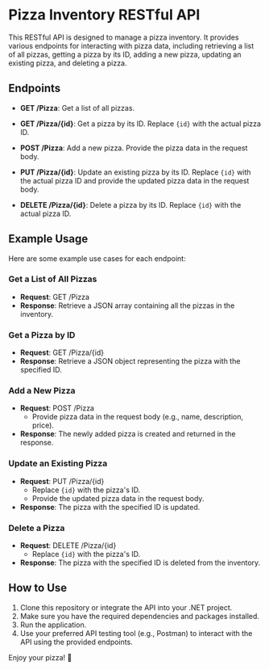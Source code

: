 # Pizza Inventory RESTful API

This RESTful API is designed to manage a pizza inventory. It provides various endpoints for interacting with pizza data, including retrieving a list of all pizzas, getting a pizza by its ID, adding a new pizza, updating an existing pizza, and deleting a pizza.

## Endpoints

- **GET /Pizza**: Get a list of all pizzas.

- **GET /Pizza/{id}**: Get a pizza by its ID. Replace `{id}` with the actual pizza ID.

- **POST /Pizza**: Add a new pizza. Provide the pizza data in the request body.

- **PUT /Pizza/{id}**: Update an existing pizza by its ID. Replace `{id}` with the actual pizza ID and provide the updated pizza data in the request body.

- **DELETE /Pizza/{id}**: Delete a pizza by its ID. Replace `{id}` with the actual pizza ID.

## Example Usage

Here are some example use cases for each endpoint:

### Get a List of All Pizzas

- **Request**: GET /Pizza
- **Response**: Retrieve a JSON array containing all the pizzas in the inventory.

### Get a Pizza by ID

- **Request**: GET /Pizza/{id}
- **Response**: Retrieve a JSON object representing the pizza with the specified ID.

### Add a New Pizza

- **Request**: POST /Pizza
  - Provide pizza data in the request body (e.g., name, description, price).
- **Response**: The newly added pizza is created and returned in the response.

### Update an Existing Pizza

- **Request**: PUT /Pizza/{id}
  - Replace `{id}` with the pizza's ID.
  - Provide the updated pizza data in the request body.
- **Response**: The pizza with the specified ID is updated.

### Delete a Pizza

- **Request**: DELETE /Pizza/{id}
  - Replace `{id}` with the pizza's ID.
- **Response**: The pizza with the specified ID is deleted from the inventory.

## How to Use

1. Clone this repository or integrate the API into your .NET project.
2. Make sure you have the required dependencies and packages installed.
3. Run the application.
4. Use your preferred API testing tool (e.g., Postman) to interact with the API using the provided endpoints.


Enjoy your pizza! 🍕
